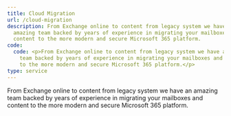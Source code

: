 ```yaml
---
title: Cloud Migration
url: /cloud-migration
description: From Exchange online to content from legacy system we have an
  amazing team backed by years of experience in migrating your mailboxes and
  content to the more modern and secure Microsoft 365 platform.
code:
  code: <p>From Exchange online to content from legacy system we have an amazing
    team backed by years of experience in migrating your mailboxes and content
    to the more modern and secure Microsoft 365 platform.</p>
type: service
---
```

<!--StartFragment-->

From Exchange online to content from legacy system we have an amazing team backed by years of experience in migrating your mailboxes and content to the more modern and secure Microsoft 365 platform.

<!--EndFragment-->